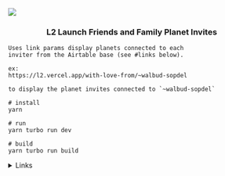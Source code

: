<img src="./apps/l2-ui/public/your-crush.png">

<h3><center>L2 Launch Friends and Family Planet Invites</center></h3>

```text
Uses link params display planets connected to each
inviter from the Airtable base (see #links below).

ex:
https://l2.vercel.app/with-love-from/~walbud-sopdel

to display the planet invites connected to `~walbud-sopdel`
```

```shell
# install
yarn

# run
yarn turbo run dev

# build
yarn turbo run build
```

<details id="links"><summary>Links</summary>
<p>

-   [L2 Launch Planets](https://airtable.com/appDqS5PZGbVNphXN/tblxp1cq38sFmXaau/viw1yK2Y4R1kowz3F?blocks=hide) (Airtable Base)

<br/>

-   [Next Sanity](https://github.com/sanity-io/next-sanity)
-   [Next.js Docs](https://nextjs.org/docs/getting-started)
-   [SWC](https://swc.rs) (`babel` equivalent we're using here)

</p>
</details>
